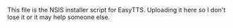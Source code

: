 This file is the NSIS installer script for EasyTTS. Uploading it here so I don't lose it or it may help someone else.
